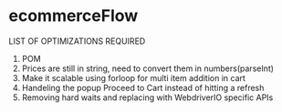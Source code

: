 # ecommerceFlow
LIST OF OPTIMIZATIONS REQUIRED

1) POM
2) Prices are still in string, need to convert them in numbers(parseInt)
3) Make it scalable using forloop for multi item addition in cart
4) Handeling the popup Proceed to Cart instead of hitting a refresh
5) Removing hard waits and replacing with WebdriverIO specific APIs


